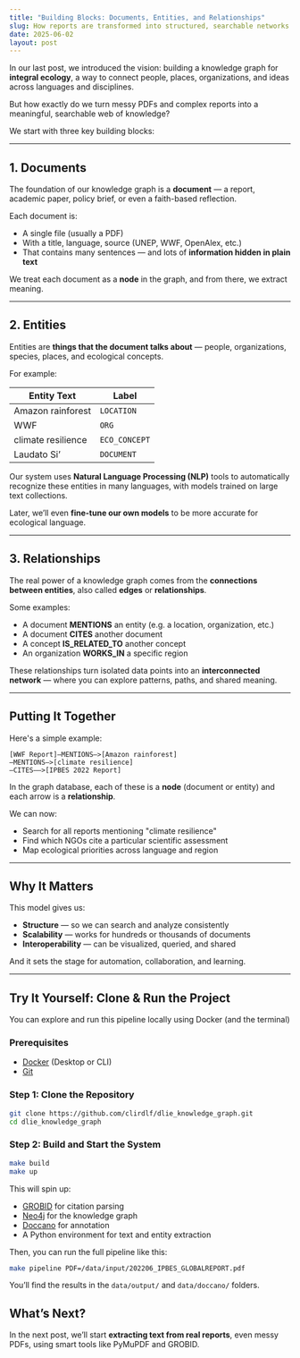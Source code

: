 ```yaml
---
title: "Building Blocks: Documents, Entities, and Relationships"
slug: How reports are transformed into structured, searchable networks of knowledge.
date: 2025-06-02
layout: post
---
```


In our last post, we introduced the vision: building a knowledge graph for **integral ecology**, a way to connect people, places, organizations, and ideas across languages and disciplines.

But how exactly do we turn messy PDFs and complex reports into a meaningful, searchable web of knowledge?

We start with three key building blocks:

---

## 1. Documents

The foundation of our knowledge graph is a **document** — a report, academic paper, policy brief, or even a faith-based reflection.

Each document is:

- A single file (usually a PDF)
- With a title, language, source (UNEP, WWF, OpenAlex, etc.)
- That contains many sentences — and lots of **information hidden in plain text**

We treat each document as a **node** in the graph, and from there, we extract meaning.

---

## 2. Entities

Entities are **things that the document talks about** — people, organizations, species, places, and ecological concepts.

For example:

| Entity Text          | Label       |
|----------------------|-------------|
| Amazon rainforest     | `LOCATION`  |
| WWF                   | `ORG`       |
| climate resilience    | `ECO_CONCEPT` |
| Laudato Si’           | `DOCUMENT`  |

Our system uses **Natural Language Processing (NLP)** tools to automatically recognize these entities in many languages, with models trained on large text collections.

Later, we’ll even **fine-tune our own models** to be more accurate for ecological language.

---

## 3. Relationships

The real power of a knowledge graph comes from the **connections between entities**, also called **edges** or **relationships**.

Some examples:

- A document **MENTIONS** an entity (e.g. a location, organization, etc.)
- A document **CITES** another document 
- A concept **IS_RELATED_TO** another concept 
- An organization **WORKS_IN** a specific region

These relationships turn isolated data points into an **interconnected network** — where you can explore patterns, paths, and shared meaning.

---

## Putting It Together

Here's a simple example:

```cypher
[WWF Report]–MENTIONS–>[Amazon rainforest]
–MENTIONS–>[climate resilience]
–CITES—–>[IPBES 2022 Report]
```

In the graph database, each of these is a **node** (document or entity) and each arrow is a **relationship**.

We can now:

- Search for all reports mentioning "climate resilience"
- Find which NGOs cite a particular scientific assessment
- Map ecological priorities across language and region

---

## Why It Matters

This model gives us:

- **Structure** — so we can search and analyze consistently
- **Scalability** — works for hundreds or thousands of documents
- **Interoperability** — can be visualized, queried, and shared

And it sets the stage for automation, collaboration, and learning.

---

## Try It Yourself: Clone & Run the Project

You can explore and run this pipeline locally using Docker (and the terminal)

### Prerequisites

- [Docker](https://www.docker.com/) (Desktop or CLI)  
- [Git](https://git-scm.com/)

### Step 1: Clone the Repository

```bash
git clone https://github.com/clirdlf/dlie_knowledge_graph.git
cd dlie_knowledge_graph
```

### Step 2: Build and Start the System

```bash
make build
make up
```

This will spin up:

* [GROBID](https://grobid.readthedocs.io/en/latest/) for citation parsing
* [Neo4j](https://neo4j.com/) for the knowledge graph
* [Doccano](https://doccano.github.io/doccano/) for annotation
* A Python environment for text and entity extraction

Then, you can run the full pipeline like this:

```bash
make pipeline PDF=/data/input/202206_IPBES_GLOBALREPORT.pdf
```

You’ll find the results in the `data/output/` and `data/doccano/` folders.


## What’s Next?

In the next post, we’ll start **extracting text from real reports**, even messy PDFs, using smart tools like PyMuPDF and GROBID.
